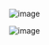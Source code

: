 ![image](https://user-images.githubusercontent.com/37501487/205471904-a305fbf8-85f4-400f-afa4-9cdadcd71e58.png)

![image](https://user-images.githubusercontent.com/37501487/205471911-2ff6882d-da43-4074-ad92-03e76884c381.png)
